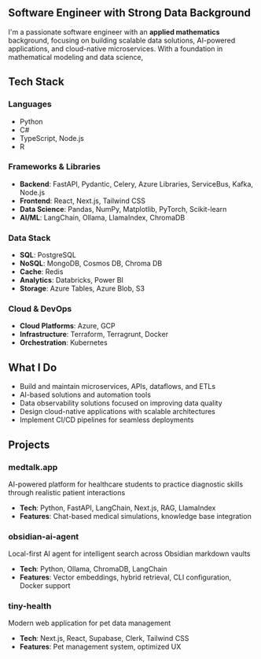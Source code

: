 ## Software Engineer with Strong Data Background

I'm a passionate software engineer with an **applied mathematics** background, focusing on building scalable data solutions, AI-powered applications, and cloud-native microservices. With a foundation in mathematical modeling and data science,

## Tech Stack

### Languages
- Python
- C#
- TypeScript, Node.js
- R

### Frameworks & Libraries
- **Backend**: FastAPI, Pydantic, Celery, Azure Libraries, ServiceBus, Kafka, Node.js
- **Frontend**: React, Next.js, Tailwind CSS
- **Data Science**: Pandas, NumPy, Matplotlib, PyTorch, Scikit-learn
- **AI/ML**: LangChain, Ollama, LlamaIndex, ChromaDB

### Data Stack
- **SQL**: PostgreSQL
- **NoSQL**: MongoDB, Cosmos DB, Chroma DB
- **Cache**: Redis
- **Analytics**: Databricks, Power BI
- **Storage**: Azure Tables, Azure Blob, S3

### Cloud & DevOps
- **Cloud Platforms**: Azure, GCP
- **Infrastructure**: Terraform, Terragrunt, Docker
- **Orchestration**: Kubernetes

## What I Do

- Build and maintain microservices, APIs, dataflows, and ETLs
- AI-based solutions and automation tools
- Data observability solutions focused on improving data quality
- Design cloud-native applications with scalable architectures
- Implement CI/CD pipelines for seamless deployments

## Projects

### medtalk.app
AI-powered platform for healthcare students to practice diagnostic skills through realistic patient interactions
- **Tech**: Python, FastAPI, LangChain, Next.js, RAG, LlamaIndex
- **Features**: Chat-based medical simulations, knowledge base integration

### obsidian-ai-agent
Local-first AI agent for intelligent search across Obsidian markdown vaults
- **Tech**: Python, Ollama, ChromaDB, LangChain
- **Features**: Vector embeddings, hybrid retrieval, CLI configuration, Docker support

### tiny-health
Modern web application for pet data management
- **Tech**: Next.js, React, Supabase, Clerk, Tailwind CSS
- **Features**: Pet management system, optimized UX
